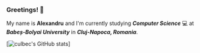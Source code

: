 ### Greetings! 👋

My name is **Alexandru** and I'm currently studying **_Computer Science_** 💻 at **_Babeș-Bolyai University_** in **_Cluj-Napoca, Romania_**.

[![culbec's GitHub stats](https://github-readme-stats.vercel.app/api?username=culbec&show_icons=true&theme=cobalt)]

<!--
**culbec/culbec** is a ✨ _special_ ✨ repository because its `README.md` (this file) appears on your GitHub profile.

Here are some ideas to get you started:

- 🔭 I’m currently working on ...
- 🌱 I’m currently learning ...
- 👯 I’m looking to collaborate on ...
- 🤔 I’m looking for help with ...
- 💬 Ask me about ...
- 📫 How to reach me: ...
- 😄 Pronouns: ...
- ⚡ Fun fact: ...
-->
